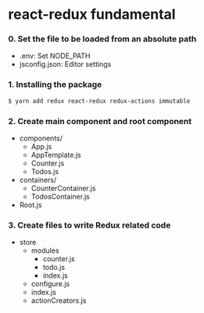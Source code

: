 # react-redux fundamental

### 0. Set the file to be loaded from an absolute path

- .env: Set NODE_PATH
- jsconfig.json: Editor settings

### 1. Installing the package
```bash
$ yarn add redux react-redux redux-actions immutable
```

### 2. Create main component and root component

- components/
  - App.js
  - AppTemplate.js
  - Counter.js
  - Todos.js
- containers/
  - CounterContainer.js
  - TodosContainer.js
- Root.js

### 3. Create files to write Redux related code
- store
  - modules
    - counter.js
    - todo.js
    - index.js
  - configure.js
  - index.js
  - actionCreators.js